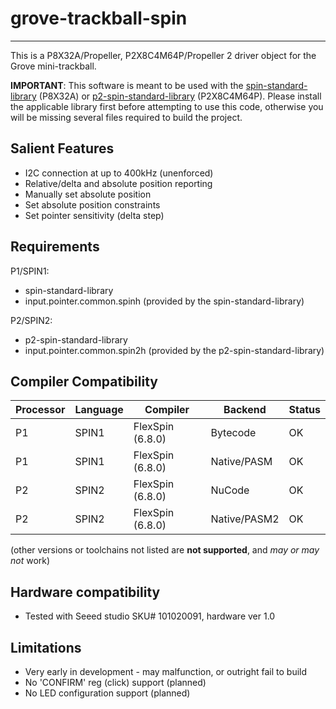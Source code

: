 # grove-trackball-spin
----------------------

This is a P8X32A/Propeller, P2X8C4M64P/Propeller 2 driver object for the Grove mini-trackball.

**IMPORTANT**: This software is meant to be used with the [spin-standard-library](https://github.com/avsa242/spin-standard-library) (P8X32A) or [p2-spin-standard-library](https://github.com/avsa242/p2-spin-standard-library) (P2X8C4M64P). Please install the applicable library first before attempting to use this code, otherwise you will be missing several files required to build the project.


## Salient Features

* I2C connection at up to 400kHz (unenforced)
* Relative/delta and absolute position reporting
* Manually set absolute position
* Set absolute position constraints
* Set pointer sensitivity (delta step)


## Requirements

P1/SPIN1:
* spin-standard-library
* input.pointer.common.spinh (provided by the spin-standard-library)

P2/SPIN2:
* p2-spin-standard-library
* input.pointer.common.spin2h (provided by the p2-spin-standard-library)


## Compiler Compatibility

| Processor | Language | Compiler               | Backend      | Status                |
|-----------|----------|------------------------|--------------|-----------------------|
| P1        | SPIN1    | FlexSpin (6.8.0)       | Bytecode     | OK                    |
| P1        | SPIN1    | FlexSpin (6.8.0)       | Native/PASM  | OK                    |
| P2        | SPIN2    | FlexSpin (6.8.0)       | NuCode       | OK                    |
| P2        | SPIN2    | FlexSpin (6.8.0)       | Native/PASM2 | OK                    |

(other versions or toolchains not listed are __not supported__, and _may or may not_ work)


## Hardware compatibility

* Tested with Seeed studio SKU# 101020091, hardware ver 1.0


## Limitations

* Very early in development - may malfunction, or outright fail to build
* No 'CONFIRM' reg (click) support (planned)
* No LED configuration support (planned)


